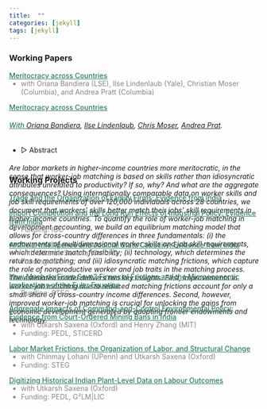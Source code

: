 ```yaml
---
title:  ""
categories: [jekyll]
tags: [jekyll]
---
```


### Working Papers

<a href="{{site.baseurl}}/files/Papers/BKLMP2024_04_15.pdf" style="color:#2c7e5a;font-weight: 500;"> Meritocracy across Countries
</a>
<ul>
  <li style="margin-top: -15px;font-size: 14px;color:#848884;">with Oriana Bandiera (LSE), Ilse Lindenlaub (Yale), Christian Moser (Columbia), and Andrea Pratt (Columbia)
  </li>
</ul>

<a href="{{site.baseurl}}/files/Papers/BKLMP2024_04_15.pdf" style="color:#2c7e5a;font-weight: 500;"> Meritocracy across Countries
<h6 style="font-size: 14px">With <a href=https://www.orianabandiera.net target="blank"> Oriana Bandiera</a>, <a href=https://sites.google.com/site/ilselindenlaub/ target="blank"> Ilse Lindenlaub</a>, <a href=https://http://www.economoser.com target="blank"> Chris Moser</a>, <a href=https://www.columbia.edu/~ap3116/ target="blank"> Andrea Prat</a>.</h6>
<ul class="no-bullets">
    <li><span class="abstract-toggle" data-abstract-id="BKMLP_abstract">▷ Abstract</span> 
    </li>
</ul> 
<div id="BKMLP_abstract" class="abstract" style="max-height: 0;">
    <h6>Are labor markets in higher-income countries more meritocratic, in the sense that worker-job matching is based on skills rather than idiosyncratic attributes unrelated to productivity? If so, why? And what are the aggregate consequences? Using internationally comparable data on worker skills and job skill requirements of over 120,000 individuals across 28 countries, we document that workers' skills better match their jobs' skill requirements in higher-income countries. To quantify the role of worker-job matching in development accounting, we build an equilibrium matching model that allows for cross-country differences in three fundamentals: (i) the endowments of multidimensional worker skills and job skill requirements, which determine match feasibility; (ii) technology, which determines the returns to matching; and (iii) idiosyncratic matching frictions, which capture the role of nonproductive worker and job traits in the matching process. The estimated model delivers two key insights. First, improvements in worker-job matching due to reduced matching frictions account for only a small share of cross-country income differences. Second, however, improved worker-job matching is crucial for unlocking the gains from economic development generated by adopting frontier endowments and technology. </h6>
</div>

### Working Projects

<a href= "" style="color:#2c7e5a;font-weight: 500;">Trade and the Organization of Family Firms: Evidence from India 
</a>

<a href= "" style="color:#2c7e5a;font-weight: 500;">Import Competition and the Long Run Effects of Industrial Policy: Evidence from India 
</a>
<ul>
  <li style="margin-top: -15px;font-size: 14px;color:#848884;">Funding: IGC
  </li>
</ul>

<a href= "" style="color:#2c7e5a;font-weight: 500;"> Artificial Intelligence and Judicial State Capacity: Evidence from India 
</a>
<ul>
  <li style="margin-top: -15px;font-size: 14px;color:#848884;">with Utkarsh Saxena (Oxford) </li>
  <li style="font-size: 14px;color:#848884;">Funding: IGC</li>
</ul>

<a href="" style="color:#2c7e5a;font-weight: 500;">How Much do Firms Save? Financial Frictions and the Microeconomic Implications of the Euler Equation
</a>
<ul>
  <li style="margin-top: -15px;font-size: 14px;color:#848884;">Funding: STEG
  </li>
</ul>

<a href="" style="color:#2c7e5a;font-weight: 500;">Aggregate Impacts of Command-and-Control Environmental Policy: Evidence from Court-Ordered Mining Bans in India
</a>
<ul>
  <li style="margin-top: -15px;font-size: 14px;color:#848884;">with Utkarsh Saxena (Oxford) and Henry Zhang (MIT)
  </li>
  <li style="font-size: 14px;color:#848884;">Funding: PEDL, STICERD
  </li>
</ul>

<a href="" style="color:#2c7e5a;font-weight: 500;">Labor Market Frictions, the Organization of Labor, and Structural Change 
</a>
<ul>
  <li style="margin-top: -15px;font-size: 14px;color:#848884;">with Chinmay Lohani (UPenn) and Utkarsh Saxena (Oxford)
  </li>
  <li style="font-size: 14px;color:#848884;">Funding: STEG
  </li>
</ul>

<a href="" style="color:#2c7e5a;font-weight: 500;">Digitizing Historical Indian Plant-Level Data on Labour Outcomes 
</a>
<ul>
  <li style="margin-top: -15px;font-size: 14px;color:#848884;">with Utkarsh Saxena (Oxford)
  </li>
  <li style="font-size: 14px;color:#848884;">Funding: PEDL, G²LM|LIC</li>
</ul>

<!-- 
### Publications
- forth, <a href="{{site.baseurl}}/files/aeri_NN/aeri_NN.pdf" style="color:#e25440;font-weight: bold;">Using TITLE</a>, ***JOURNAL***&nbsp;&nbsp;&nbsp;&#10098;[git](https://github.com/thomas9t/spatial-econ-cnn)&#10099;
    * AUTHORS
<br/>
<br/>
- 2022, <a href="{{site.baseurl}}/files/are_EITR/tradewar_1203.pdf" style="color:#e25440;font-weight: bold;">TITLE</a>, ***JOURNAL***
    - AUTHOR
  * [Economist](https://www.economist.com/finance-and-economics/2022/01/01/new-research-counts-the-costs-of-the-sino-american-trade-war) 
<br/>
<br/>
### Chapters & Policy Notes 
- <a style="display: block; color:#848884; margin-top: -15px">  with Utkarsh Saxena (Oxford) </a>
- <a style="display: block; color:#848884; margin-top: -15px">  Funding: PEDL, G²LM|LIC </a> 
<br/>-->
